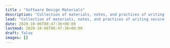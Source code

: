 ```yaml
---
title : "Software Design Materials"
description: "Collection of materials, notes, and practices of writing secure, scalable, efficient, and reliable software"
lead: "Collection of materials, notes, and practices of writing secure, scalable, efficient, and reliable software"
date: 2020-10-06T08:47:36+00:00
lastmod: 2020-10-06T08:47:36+00:00
draft: false
images: []
---
```

